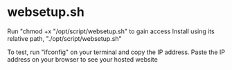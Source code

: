 # websetup.sh
Run "chmod +x "/opt/script/websetup.sh" to gain access
Install using its relative path, "./opt/script/websetup.sh"

To test, run "ifconfig" on your terminal and copy the IP address. 
Paste the IP address on your browser to see your hosted website





